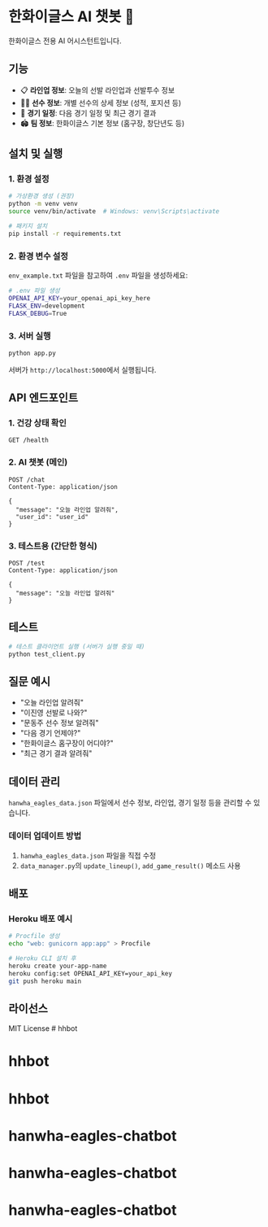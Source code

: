 # 한화이글스 AI 챗봇 🦅

한화이글스 전용 AI 어시스턴트입니다.

## 기능

- 📋 **라인업 정보**: 오늘의 선발 라인업과 선발투수 정보
- 👨‍⚾ **선수 정보**: 개별 선수의 상세 정보 (성적, 포지션 등)
- 📅 **경기 일정**: 다음 경기 일정 및 최근 경기 결과
- 🏟️ **팀 정보**: 한화이글스 기본 정보 (홈구장, 창단년도 등)

## 설치 및 실행

### 1. 환경 설정

```bash
# 가상환경 생성 (권장)
python -m venv venv
source venv/bin/activate  # Windows: venv\Scripts\activate

# 패키지 설치
pip install -r requirements.txt
```

### 2. 환경 변수 설정

`env_example.txt` 파일을 참고하여 `.env` 파일을 생성하세요:

```bash
# .env 파일 생성
OPENAI_API_KEY=your_openai_api_key_here
FLASK_ENV=development
FLASK_DEBUG=True
```

### 3. 서버 실행

```bash
python app.py
```

서버가 `http://localhost:5000`에서 실행됩니다.

## API 엔드포인트

### 1. 건강 상태 확인
```
GET /health
```

### 2. AI 챗봇 (메인)
```
POST /chat
Content-Type: application/json

{
  "message": "오늘 라인업 알려줘",
  "user_id": "user_id"
}
```

### 3. 테스트용 (간단한 형식)
```
POST /test
Content-Type: application/json

{
  "message": "오늘 라인업 알려줘"
}
```

## 테스트

```bash
# 테스트 클라이언트 실행 (서버가 실행 중일 때)
python test_client.py
```

## 질문 예시

- "오늘 라인업 알려줘"
- "이진영 선발로 나와?"
- "문동주 선수 정보 알려줘"
- "다음 경기 언제야?"
- "한화이글스 홈구장이 어디야?"
- "최근 경기 결과 알려줘"

## 데이터 관리

`hanwha_eagles_data.json` 파일에서 선수 정보, 라인업, 경기 일정 등을 관리할 수 있습니다.

### 데이터 업데이트 방법

1. `hanwha_eagles_data.json` 파일을 직접 수정
2. `data_manager.py`의 `update_lineup()`, `add_game_result()` 메소드 사용

## 배포

### Heroku 배포 예시

```bash
# Procfile 생성
echo "web: gunicorn app:app" > Procfile

# Heroku CLI 설치 후
heroku create your-app-name
heroku config:set OPENAI_API_KEY=your_api_key
git push heroku main
```

## 라이선스

MIT License # hhbot
# hhbot
# hhbot
# hanwha-eagles-chatbot
# hanwha-eagles-chatbot
# hanwha-eagles-chatbot

